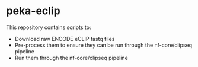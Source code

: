 # peka-eclip

This repository contains scripts to:

- Download raw ENCODE eCLIP fastq files
- Pre-process them to ensure they can be run through the nf-core/clipseq pipeline
- Run them through the nf-core/clipseq pipeline
